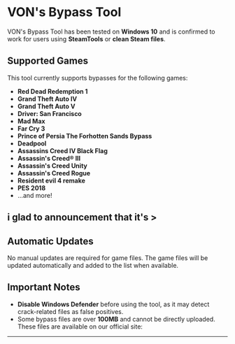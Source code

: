 # VON's Bypass Tool

VON's Bypass Tool has been tested on **Windows 10** and is confirmed to work for users using **SteamTools** or **clean Steam files**.

## Supported Games
This tool currently supports bypasses for the following games:

- **Red Dead Redemption 1**
- **Grand Theft Auto IV**
- **Grand Theft Auto V**
- **Driver: San Francisco**
- **Mad Max**
- **Far Cry 3**
- **Prince of Persia The Forhotten Sands Bypass**
- **Deadpool**
- **Assassins Creed IV Black Flag**
- **Assassin's Creed® III**
- **Assassin's Creed Unity**
- **Assassin's Creed Rogue**
- **Resident evil 4 remake**
- **PES 2018**
- ...and more!

## i glad to announcement that it's >
## Automatic Updates
No manual updates are required for game files. The game files will be updated automatically and added to the list when available.

## Important Notes
- **Disable Windows Defender** before using the tool, as it may detect crack-related files as false positives.
- Some bypass files are over **100MB** and cannot be directly uploaded. These files are available on our official site:


---

